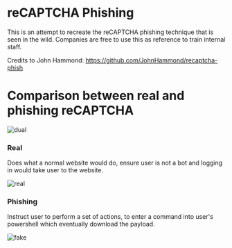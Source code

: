 # reCAPTCHA Phishing 
This is an attempt to recreate the reCAPTCHA phishing technique that is seen in the wild. Companies are free to use this as reference to train internal staff.

Credits to John Hammond: https://github.com/JohnHammond/recaptcha-phish

# Comparison between real and phishing reCAPTCHA

![dual](https://github.com/user-attachments/assets/2649571d-154a-4ab0-9ef4-877a27413528)


### Real

Does what a normal website would do, ensure user is not a bot and logging in would take user to the website.


![real](https://github.com/user-attachments/assets/54879472-2275-4f9b-8963-40b7df631c9a)



### Phishing 

Instruct user to perform a set of actions, to enter a command into user's powershell which eventually download the payload.

![fake](https://github.com/user-attachments/assets/26ea082c-523d-42ee-87b4-1373889e9e9e)
